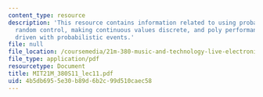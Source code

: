 ```yaml
---
content_type: resource
description: 'This resource contains information related to using probabilistic and
  random control, making continuous values discrete, and poly performance d: pulse
  driven with probabilistic events.'
file: null
file_location: /coursemedia/21m-380-music-and-technology-live-electronics-performance-practices-spring-2011/4b5db6955e30b89d6b2c99d510caec58_MIT21M_380S11_lec11.pdf
file_type: application/pdf
resourcetype: Document
title: MIT21M_380S11_lec11.pdf
uid: 4b5db695-5e30-b89d-6b2c-99d510caec58
---
```


